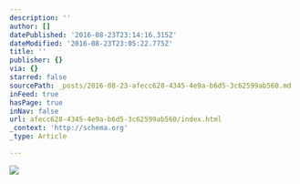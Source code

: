 ```yaml
---
description: ''
author: []
datePublished: '2016-08-23T23:14:16.315Z'
dateModified: '2016-08-23T23:05:22.775Z'
title: ''
publisher: {}
via: {}
starred: false
sourcePath: _posts/2016-08-23-afecc628-4345-4e9a-b6d5-3c62599ab560.md
inFeed: true
hasPage: true
inNav: false
url: afecc628-4345-4e9a-b6d5-3c62599ab560/index.html
_context: 'http://schema.org'
_type: Article

---
```

![](https://the-grid-user-content.s3-us-west-2.amazonaws.com/f082df86-8885-4880-bbfc-81fa1f4db4e2.jpg)
